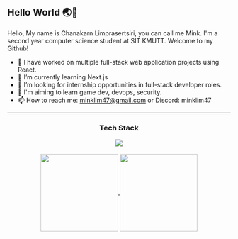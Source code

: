 ## Hello World 🌏🌈

Hello, My name is Chanakarn Limprasertsiri, you can call me Mink. I'm a second year computer science student at SIT KMUTT. Welcome to my Github!

- 🦾 I have worked on multiple full-stack web application projects using React.
- 🌱 I’m currently learning Next.js
- 👯 I’m looking for internship opportunities in full-stack developer roles.
- 🚀 I'm aiming to learn game dev, devops, security.
- 📫 How to reach me: minklim47@gmail.com or Discord: minklim47
---
<h3 align="center" >Tech Stack</h3>
<p align="center">
  <a href="https://skillicons.dev">
    <img src="https://skillicons.dev/icons?i=c,java,css,html,js,react,nodejs,express,typescript,prisma,mysql,figma" />
  </a>
<br/>
<br/>
<a href="https://github-readme-stats.vercel.app/api/top-langs/?username=minklim47&layout=compact">
 <img height=175 align="center" src="https://github-readme-stats.vercel.app/api/top-langs/?username=minklim47&layout=compact" />
</a>

<a href="https://github.com/minklim47/github-readme-stats">
  <img height=175 align="center" src="https://github-readme-stats.vercel.app/api?username=minklim47" />
</a>

</p>
